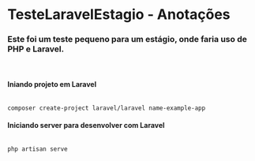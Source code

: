 # TesteLaravelEstagio - Anotações 
### Este foi um teste pequeno para um estágio, onde faria uso de PHP e Laravel. 

<br>

#### Iniando projeto em Laravel
<code>
composer create-project laravel/laravel name-example-app
</code>

#### Iniciando server para desenvolver com Laravel
<code>
php artisan serve
</code>
